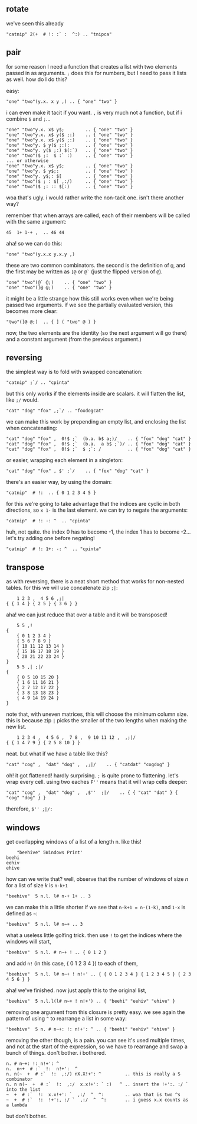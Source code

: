 ## rotate

we've seen this already
```
"catnip" 2(+  # !: :` :  ^:) .. "tnipca"
```

## pair

for some reason I need a function that creates a list with two elements passed in as arguments. `;` does this for numbers, but I need to pass it lists as well. how do I do this?

easy:

```
"one" "two"(y.x. x y ,) .. { "one" "two" }
```
i can even make it tacit if you want. `,` is very much not a function, but if i combine `$` and `;`...
```
"one" "two"y.x. x$ y$;        .. { "one" "two" }
"one" "two"y.x. x$ y($ ;:)    .. { "one" "two" }
"one" "two"y.x. x$ y($ ;:)    .. { "one" "two" }
"one" "two"y. $ y($ ;:):      .. { "one" "two" }
"one" "two"y. y($ ;:) $(:`)   .. { "one" "two" }
"one" "two"($ ;:  $ :` :)     .. { "one" "two" }
... or otherwise
"one" "two"y.x. x$ y$;        .. { "one" "two" }
"one" "two"y. $ y$;:          .. { "one" "two" }
"one" "two"y. y$;: $[         .. { "one" "two" }
"one" "two"($ ; : $[ ,:/)     .. { "one" "two" }
"one" "two"($ ;: :: $[:)      .. { "one" "two" }
```
woa that's ugly. i would rather write the non-tacit one. isn't there another way?

remember that when arrays are called, each of their members will be called with the same argument:
```
45  1+ 1-+ ,  .. 46 44
```
aha! so we can do this:
```
"one" "two"(y.x.x y.x.y ,)
```
these are two common combinators. the second is the definition of `@`, and the first may be written as `]@` or `` @` `` (just the flipped version of `@`).
```
"one" "two"(@` @;)    .. { "one" "two" }
"one" "two"(]@ @;)    .. { "one" "two" }
```
it might be a little strange how this still works even when we're being passed two arguments. if we see the partially evaluated version, this becomes more clear:
```
"two"(]@ @;)  .. { ] ( "two" @ ) }
```
now, the two elements are the identity (so the next argument will go there) and a constant argument (from the previous argument.)

## reversing

the simplest way is to fold with swapped concatenation:
```
"catnip" ;`/ .. "cpinta"
```
but this only works if the elements inside are scalars. it will flatten the list, like `;/` would.
```
"cat" "dog" "fox" ,;`/ .. "foxdogcat"
```
we can make this work by prepending an empty list, and enclosing the list when concatenating:
```
"cat" "dog" "fox" ,  0!$ ;`  (b.a. b$ a;)/    .. { "fox" "dog" "cat" }
"cat" "dog" "fox" ,  0!$ ;`  (b.a.  a b$ ;`)/ .. { "fox" "dog" "cat" }
"cat" "dog" "fox" ,  0!$ ;`  $ ;`: /          .. { "fox" "dog" "cat" }
```
or easier, wrapping each element in a singleton:
```
"cat" "dog" "fox" , $' ;`/    .. { "fox" "dog" "cat" }
```

there's an easier way, by using the domain:

```
"catnip"  # !:  .. { 0 1 2 3 4 5 }
```

for this we're going to take advantage that the indices are cyclic in both directions, so `x 1-` is the last element. we can try to negate the arguments:

```
"catnip"  # !: -: ^  .. "cpinta"
```

huh, not quite. the index 0 has to become -1, the index 1 has to become -2... let's try adding one before negating!

```
"catnip"  # !: 1+: -: ^  .. "cpinta"
```

## transpose

as with reversing, there is a neat short method that works for non-nested tables. for this we will use concatenate zip `;|`:

```
    1 2 3 ,  4 5 6 ,;|
{ { 1 4 } { 2 5 } { 3 6 } }
```
aha! we can just reduce that over a table and it will be transposed!
```
    5 5 ,!
{
    { 0 1 2 3 4 }
    { 5 6 7 8 9 }
    { 10 11 12 13 14 }
    { 15 16 17 18 19 }
    { 20 21 22 23 24 }
}
    5 5 ,| ;|/
{
    { 0 5 10 15 20 }
    { 1 6 11 16 21 }
    { 2 7 12 17 22 }
    { 3 8 13 18 23 }
    { 4 9 14 19 24 }
}
```
note that, with uneven matrices, this will choose the minimum column size. this is because zip `|` picks the smaller of the two lengths when making the new list.
```
    1 2 3 4 ,  4 5 6 ,  7 8 ,  9 10 11 12 ,  ,;|/
{ { 1 4 7 9 } { 2 5 8 10 } }
```
neat. but what if we have a table like this?
```
"cat" "cog" ,  "dat" "dog" ,  ,;|/    .. { "catdat" "cogdog" }
```
oh! it got flattened! hardly surprising. `;` is quite prone to flattening. let's wrap every cell. using two eaches `F''` means that it will wrap cells deeper:
```
"cat" "cog" ,  "dat" "dog" ,  ,$''  ;|/    .. { { "cat" "dat" } { "cog" "dog" } }
```
therefore, `$'' ;|/:`
## windows
get overlapping windows of a list of a length n. like this!
```
    "beehive" 5Windows Print'
beehi
eehiv
ehive
```
how can we write that? well, observe that the number of windows of size _n_ for a list of size _k_ is `n-k+1`
```
"beehive"  5 n.l. l# n-+ 1+ .. 3
```
we can make this a little shorter if we see that `n-k+1 = n-(1-k)`, and `1-x` is defined as `~`:
```
"beehive"  5 n.l. l# n~+ .. 3
```
what a useless little golfing trick. then use `!` to get the indices where the windows will start,
```
"beehive"  5 n.l. # n~+ ! .. { 0 1 2 }
```
and add `n!` (in this case, { 0 1 2 3 4 }) to each of them,
```
"beehive"  5 n.l. l# n~+ ! n!+' .. { { 0 1 2 3 4 } { 1 2 3 4 5 } { 2 3 4 5 6 } }
```
aha! we've finished. now just apply this to the original list,
```
"beehive"  5 n.l.l(l# n~+ ! n!+') .. { "beehi" "eehiv" "ehive" }
```

removing one argument from this closure is pretty easy. we see again the pattern of using `^` to rearrange a list in some way:
```
"beehive"  5 n. # n~+: !: n!+': ^ .. { "beehi" "eehiv" "ehive" }
```
removing the other though, is a pain. you can see it's used multiple times, and not at the start of the expression, so we have to rearrange and swap a bunch of things. don't bother. i bothered.
```
n. # n~+: !: n!+': ^
n.  n~+  # :`  !:  n!+':  ^
n. n(~  +  # :`  !:  ,:/) nX.X!+': ^         .. this is really a S combinator
n. n n(~  +  # :`  !:  ,:/  x.x!+': ` :)   ^ .. insert the !+':. :/ ` into the list
~  +  # :`  !:  x.x!+': `  ,:/  ^  ^:        .. woa that is two ^s
~  +  # :`  !:  !+':, :/ `  ,:/  ^  ^:       .. i guess x.x counts as a lambda

```
but don't bother.

